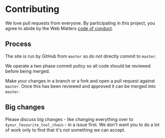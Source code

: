 # Contributing

We love pull requests from everyone. By participating in this project, you agree to abide by the Web Matters [code of conduct](http://www.web-matters.co.uk/code-of-conduct.html).

## Process

The site is run by GitHub from `master` so do not directly commit to `master`.

We operate a two phase commit policy so all code should be reviewed before being merged.

Make your changes in a branch or a fork and open a pull request against `master`.  Once this has been reviewed and approved it can be merged into `master`.

## Big changes

Please discuss big changes - like changing everything over to `$your_favourite_tool_chain` - in a issue first.  We don't want you to do a lot of work only to find that it's not something we can accept.

